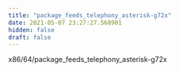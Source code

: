 ```yaml
---
title: "package_feeds_telephony_asterisk-g72x"
date: 2021-05-07 23:27:27.568901
hidden: false
draft: false
---
```


x86/64/package_feeds_telephony_asterisk-g72x

